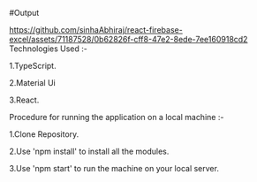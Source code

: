 #Output


https://github.com/sinhaAbhiraj/react-firebase-excel/assets/71187528/0b62826f-cff8-47e2-8ede-7ee160918cd2
Technologies Used :-

1.TypeScript.

2.Material Ui

3.React.

Procedure for running the application on a local machine :-

1.Clone Repository.

2.Use 'npm install' to install all the modules.

3.Use 'npm start' to run the machine on your local server.
